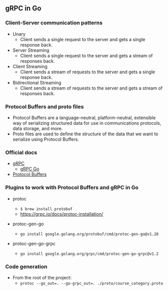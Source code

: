 ## gRPC in Go

### Client-Server communication patterns

- Unary
  - Client sends a single request to the server and gets a single response back.
- Server Streaming
  - Client sends a single request to the server and gets a stream of responses back.
- Client Streaming
  - Client sends a stream of requests to the server and gets a single response back.
- Bidirectional Streaming
  - Client sends a stream of requests to the server and gets a stream of responses back.

### Protocol Buffers and proto files

- Protocol Buffers are a language-neutral, platform-neutral, extensible way of serializing structured data for use in communications protocols, data storage, and more.
- Proto files are used to define the structure of the data that we want to serialize using Protocol Buffers.

### Official docs

- [gRPC](https://grpc.io/)
    - [gRPC Go](https://grpc.io/docs/languages/go/)
- [Protocol Buffers](https://developers.google.com/protocol-buffers/)


### Plugins to work with Protocol Buffers and gRPC in Go

- protoc
  - `$ brew install protobuf`
  - https://grpc.io/docs/protoc-installation/

- protoc-gen-go
  - `go install google.golang.org/protobuf/cmd/protoc-gen-go@v1.28`
- protoc-gen-go-grpc
  - `go install google.golang.org/grpc/cmd/protoc-gen-go-grpc@v1.2`

### Code generation

- From the root of the project:
  - `protoc --go_out=. --go-grpc_out=. ./proto/course_category.proto`